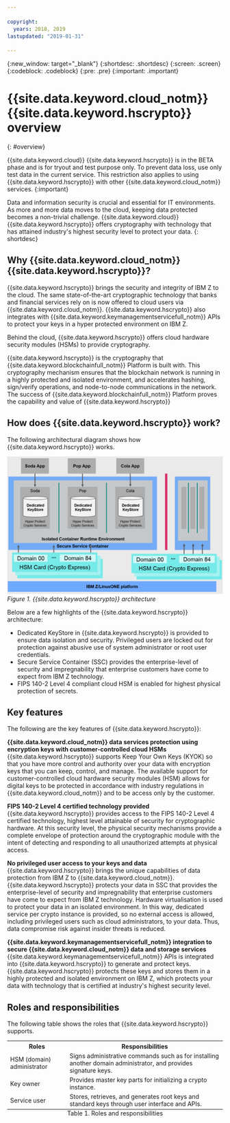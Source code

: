 ```yaml
---

copyright:
  years: 2018, 2019
lastupdated: "2019-01-31"

---
```


{:new_window: target="_blank"}
{:shortdesc: .shortdesc}
{:screen: .screen}
{:codeblock: .codeblock}
{:pre: .pre}
{:important: .important}

# {{site.data.keyword.cloud_notm}} {{site.data.keyword.hscrypto}} overview
{: #overview}

{{site.data.keyword.cloud}} {{site.data.keyword.hscrypto}} is in the BETA phase and is for tryout and test purpose only. To prevent data loss, use only test data in the current service. This restriction also applies to using {{site.data.keyword.hscrypto}} with other  {{site.data.keyword.cloud_notm}} services.
{:important}

Data and information security is crucial and essential for IT environments. As more and more data moves to the cloud, keeping data protected becomes a non-trivial challenge.  {{site.data.keyword.cloud}} {{site.data.keyword.hscrypto}} offers cryptography with technology that has attained industry's highest security level to protect your data.
{: shortdesc}

## Why {{site.data.keyword.cloud_notm}} {{site.data.keyword.hscrypto}}?

{{site.data.keyword.hscrypto}} brings the security and integrity of IBM Z to the cloud. The same state-of-the-art cryptographic technology that banks and financial services rely on is now offered to cloud users via {{site.data.keyword.cloud_notm}}. <!-- With {{site.data.keyword.hscrypto}}, you can protect your data at rest, in use, and in transit.--> {{site.data.keyword.hscrypto}} also integrates with {{site.data.keyword.keymanagementservicefull_notm}} APIs to protect your keys in a hyper protected environment on IBM Z.

Behind the cloud, {{site.data.keyword.hscrypto}} offers cloud hardware security modules (HSMs) to provide cryptography.<!-- via PKCS#11 application programming interfaces (APIs). You can access {{site.data.keyword.hscrypto}} with several popular programming languages such as Java, JavaScript, and Swift. -->

{{site.data.keyword.hscrypto}} is the cryptography that {{site.data.keyword.blockchainfull_notm}} Platform is built with. This cryptography mechanism ensures that the blockchain network is running in a highly protected and isolated environment, and accelerates hashing, sign/verify operations, and node-to-node communications in the network. The success of {{site.data.keyword.blockchainfull_notm}} Platform proves the capability and value of {{site.data.keyword.hscrypto}}

## How does {{site.data.keyword.hscrypto}} work?

The following architectural diagram shows how {{site.data.keyword.hscrypto}} works.

![{{site.data.keyword.hscrypto}} architecture](image/architecture.png "{{site.data.keyword.hscrypto}} architecture")
*Figure 1. {{site.data.keyword.hscrypto}} architecture*  

Below are a few highlights of the {{site.data.keyword.hscrypto}} architecture:

<!-- * Applications connect to {{site.data.keyword.hscrypto}} through PKCS#11 APIs. -->

- Dedicated KeyStore in {{site.data.keyword.hscrypto}} is provided to ensure data isolation and security. Privileged users are locked out for protection against abusive use of system administrator or root user credentials.  
- Secure Service Container (SSC) provides the enterprise-level of security and impregnability that enterprise customers have come to expect from IBM Z technology.  
- FIPS 140-2 Level 4 compliant cloud HSM is enabled for highest physical protection of secrets.  

## Key features  

The following are the key features of {{site.data.keyword.hscrypto}}:

**{{site.data.keyword.cloud_notm}} data services protection using encryption keys with customer-controlled cloud HSMs**  
{{site.data.keyword.hscrypto}} supports Keep Your Own Keys (KYOK) so that you have more control and authority over your data with encryption keys that you can keep, control, and manage. The available support for customer-controlled cloud hardware security modules (HSM) allows for digital keys to be protected in accordance with industry regulations in {{site.data.keyword.cloud_notm}} and to be access only by the customer.<!-- The HSM provides PKCS#11 APIs, which makes {{site.data.keyword.hscrypto}} accessible by several popular programming languages such as Java, JavaScript, and Swift.-->

**FIPS 140-2 Level 4 certified technology provided**  
{{site.data.keyword.hscrypto}} provides access to the FIPS 140-2 Level 4 certified technology, highest level attainable of security for cryptographic hardware. <!-- Industries, such as financial sector services, require this level of security to protect their data.--> At this security level, the physical security mechanisms provide a complete envelope of protection around the cryptographic module with the intent of detecting and responding to all unauthorized attempts at physical access.

**No privileged user access to your keys and data**  
{{site.data.keyword.hscrypto}} brings the unique capabilities of data protection from IBM Z to {{site.data.keyword.cloud_notm}}. {{site.data.keyword.hscrypto}} protects your data in SSC that provides the enterprise-level of security and impregnability that enterprise customers have come to expect from IBM Z technology. Hardware virtualisation is used to protect your data in an isolated environment. In this way, dedicated service per crypto instance is provided, so no external access is allowed, including privileged users such as cloud administrators, to your data. Thus, data compromise risk against insider threats is reduced.

**{{site.data.keyword.keymanagementservicefull_notm}} integration to secure {{site.data.keyword.cloud_notm}} data and storage services**  
{{site.data.keyword.keymanagementservicefull_notm}} APIs is integrated into {{site.data.keyword.hscrypto}} to generate and protect keys. {{site.data.keyword.hscrypto}} protects these keys and stores them in a highly protected and isolated environment on IBM Z, which protects your data with technology that is certified at industry's highest security level.

<!-- {{site.data.keyword.hscrypto}} also leverages the **IBM Advanced Crypto Service Provider (ACSP)** solution that enables remote access to the IBM’s cryptographic coprocessors. ACSP allows for utilization of strong hardware-based cryptography as a service in distributed environments where data security cannot be guaranteed. {{site.data.keyword.hscrypto}} utilizes ACSP as a *network hardware security module (NetHSM)* that provides access to HSM via PKCS#11 standard APIs.-->

<!-- With {{site.data.keyword.hscrypto}}, your **SSL keys are offloaded** to a {{site.data.keyword.hscrypto}} to ensure security and protection of those sensitive keys.  Besides, the certificate lifecycle management gets common approach to manage certtificates and offers the visibility to certificate expiration.-->

## Roles and responsibilities

The following table shows the roles that {{site.data.keyword.hscrypto}} supports.

<table>
  <tr>
    <th>Roles</th>
    <th>Responsibilities</th>
  </tr>
  <tr>
    <td>HSM (domain) administrator</td>
    <td>
      Signs administrative commands such as for installing another domain administrator, and provides signature keys.
    </td>
  </tr>
  <tr>
    <td>Key owner</td>
    <td>Provides master key parts for initializing a crypto instance.</td>
  </tr>
  <tr>
    <td>Service user</td>
    <td>Stores, retrieves, and generates root keys and standard keys through user interface and APIs.</td>
  </tr>
  <caption style="caption-side:bottom;">Table 1. Roles and responsibilities</caption>
</table>

